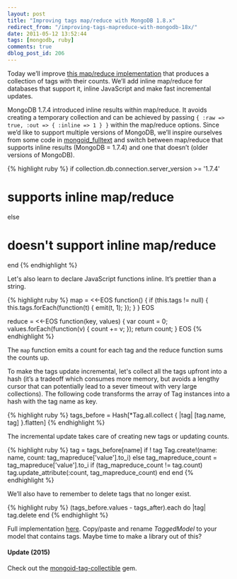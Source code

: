 ```yaml
---
layout: post
title: "Improving tags map/reduce with MongoDB 1.8.x"
redirect_from: "/improving-tags-mapreduce-with-mongodb-18x/"
date: 2011-05-12 13:52:44
tags: [mongodb, ruby]
comments: true
dblog_post_id: 206
---
```

Today we’ll improve [this map/reduce implementation](https://markembling.info/2010/11/using-map-reduce-in-a-mongodb-app) that produces a collection of tags with their counts. We’ll add inline map/reduce for databases that support it, inline JavaScript and make fast incremental updates.

MongoDB 1.7.4 introduced inline results within map/reduce. It avoids creating a temporary collection and can be achieved by passing `{ :raw => true, :out => { :inline => 1 } }` within the map/reduce options. Since we’d like to support multiple versions of MongoDB, we’ll inspire ourselves from some code in [mongoid_fulltext](https://github.com/artsy/mongoid_fulltext) and switch between map/reduce that supports inline results (MongoDB = 1.7.4) and one that doesn’t (older versions of MongoDB).

{% highlight ruby %}
if collection.db.connection.server_version >= '1.7.4'
  # supports inline map/reduce
else
  # doesn't support inline map/reduce
end
{% endhighlight %}

Let's also learn to declare JavaScript functions inline. It’s prettier than a string.

{% highlight ruby %}
map = <<-EOS
  function() {
    if (this.tags != null) {
      this.tags.forEach(function(t) {
        emit(t, 1);
      });
    }
  }
EOS

reduce = <<-EOS
  function(key, values) {
    var count = 0;
    values.forEach(function(v) { count += v; });
    return count;
  }
EOS
{% endhighlight %}

The `map` function emits a count for each tag and the reduce function sums the counts up.

To make the tags update incremental, let's collect all the tags upfront into a hash (it’s a tradeoff which consumes more memory, but avoids a lengthy cursor that can potentially lead to a sever timeout with very large collections). The following code transforms the array of Tag instances into a hash with the tag name as key.

{% highlight ruby %}
tags_before = Hash[*Tag.all.collect { |tag|
  [tag.name, tag]
}.flatten]
{% endhighlight %}

The incremental update takes care of creating new tags or updating counts.

{% highlight ruby %}
tag = tags_before[name]
if ! tag
  Tag.create!(name: name, count: tag_mapreduce['value'].to_i)
else
  tag_mapreduce_count = tag_mapreduce['value'].to_i
  if (tag_mapreduce_count != tag.count)
    tag.update_attribute(:count, tag_mapreduce_count)
  end
end
{% endhighlight %}

We’ll also have to remember to delete tags that no longer exist.

{% highlight ruby %}
(tags_before.values - tags_after).each do |tag|
  tag.delete
end
{% endhighlight %}

Full implementation [here](https://gist.github.com/968519). Copy/paste and rename _TaggedModel_ to your model that contains tags. Maybe time to make a library out of this?

#### Update (2015)

Check out the [mongoid-tag-collectible](https://github.com/dblock/mongoid-tag-collectible) gem.
